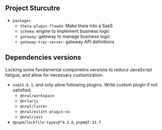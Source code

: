 ## Project Sturcutre

- `packages`
    - `theia-plugin-flowda`: Make theia into a SaaS
    - `schema`: engine to implement business logic
    - `gateway`: gateway to manage business logic
    - `gateway-trpc-server`: gateway API definitions

## Dependencies versions

Locking some fundamental componetns versions to reduce JavaScript fatigue, and allow for necessary customization.

- `nx@15.6.3`, and only allow following plugins. Write custom plugin if not satisfied.
    - `@nrwl/workspace`
    - `@nrlw/js`
    - `@nrwl/linter`
    - `@nrwl/eslint-plugin-nx`
    - `@nrwl/jest`
- `@pnpm/lockfile-types@^4.3.6`, `pnpm@7.33.7`
